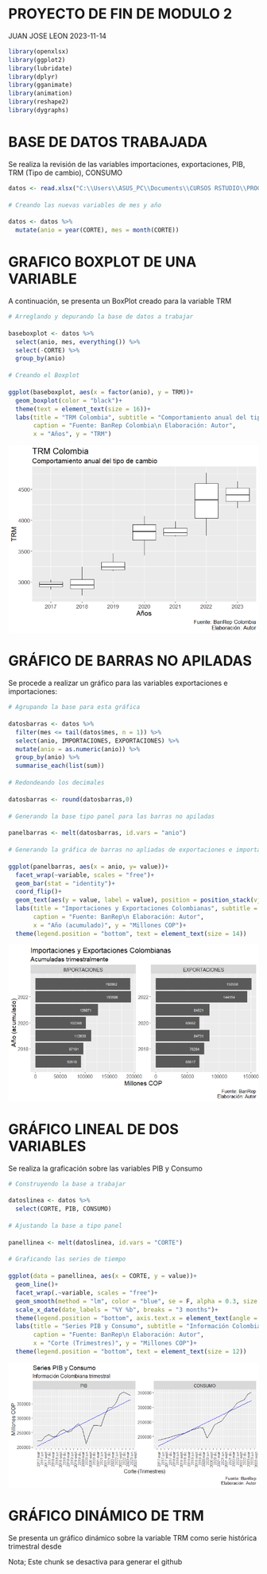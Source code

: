 PROYECTO DE FIN DE MODULO 2
================
JUAN JOSE LEON
2023-11-14

``` r
library(openxlsx)
library(ggplot2)
library(lubridate)
library(dplyr)
library(gganimate)
library(animation)
library(reshape2)
library(dygraphs)
```

# BASE DE DATOS TRABAJADA

Se realiza la revisión de las variables importaciones, exportaciones,
PIB, TRM (Tipo de cambio), CONSUMO

``` r
datos <- read.xlsx("C:\\Users\\ASUS_PC\\Documents\\CURSOS RSTUDIO\\PROGRAMA EXPERTO EN CIENCIA DE DATOS\\ENTREGABLES Y TRABAJOS\\MODULO 2\\BASE DE DATOS COLOMBIA.xlsx", detectDates = T)

# Creando las nuevas variables de mes y año

datos <- datos %>% 
  mutate(anio = year(CORTE), mes = month(CORTE))
```

# GRAFICO BOXPLOT DE UNA VARIABLE

A continuación, se presenta un BoxPlot creado para la variable TRM

``` r
# Arreglando y depurando la base de datos a trabajar

baseboxplot <- datos %>% 
  select(anio, mes, everything()) %>% 
  select(-CORTE) %>% 
  group_by(anio)

# Creando el Boxplot

ggplot(baseboxplot, aes(x = factor(anio), y = TRM))+
  geom_boxplot(color = "black")+
  theme(text = element_text(size = 16))+
  labs(title = "TRM Colombia", subtitle = "Comportamiento anual del tipo de cambio",
       caption = "Fuente: BanRep Colombia\n Elaboración: Autor",
       x = "Años", y = "TRM")
```

<img src="PROYECTO-FIN-DE-MODULO-2_files/figure-gfm/graficoboxplot-1.png" style="display: block; margin: auto;" />

# GRÁFICO DE BARRAS NO APILADAS

Se procede a realizar un gráfico para las variables exportaciones e
importaciones:

``` r
# Agrupando la base para esta gráfica

datosbarras <- datos %>% 
  filter(mes <= tail(datos$mes, n = 1)) %>%
  select(anio, IMPORTACIONES, EXPORTACIONES) %>%
  mutate(anio = as.numeric(anio)) %>% 
  group_by(anio) %>% 
  summarise_each(list(sum))

# Redondeando los decimales

datosbarras <- round(datosbarras,0)

# Generando la base tipo panel para las barras no apiladas

panelbarras <- melt(datosbarras, id.vars = "anio")

# Generando la gráfica de barras no apliadas de exportaciones e importaciones

ggplot(panelbarras, aes(x = anio, y= value))+
  facet_wrap(~variable, scales = "free")+
  geom_bar(stat = "identity")+
  coord_flip()+
  geom_text(aes(y = value, label = value), position = position_stack(vjust = 0.8), size = 3, color = "White")+
  labs(title = "Importaciones y Exportaciones Colombianas", subtitle = "Acumuladas trimestralmente",
       caption = "Fuente: BanRep\n Elaboración: Autor",
       x = "Año (acumulado)", y = "Millones COP")+
  theme(legend.position = "bottom", text = element_text(size = 14))
```

<img src="PROYECTO-FIN-DE-MODULO-2_files/figure-gfm/graficobarras-1.png" style="display: block; margin: auto;" />

# GRÁFICO LINEAL DE DOS VARIABLES

Se realiza la graficación sobre las variables PIB y Consumo

``` r
# Construyendo la base a trabajar

datoslinea <- datos %>% 
  select(CORTE, PIB, CONSUMO)

# Ajustando la base a tipo panel

panellinea <- melt(datoslinea, id.vars = "CORTE")

# Graficando las series de tiempo

ggplot(data = panellinea, aes(x = CORTE, y = value))+
  geom_line()+
  facet_wrap(.~variable, scales = "free")+
  geom_smooth(method = "lm", color = "blue", se = F, alpha = 0.3, size = 0.5)+
  scale_x_date(date_labels = "%Y %b", breaks = "3 months")+
  theme(legend.position = "bottom", axis.text.x = element_text(angle = 90, hjust = 1, size = 8))+
  labs(title = "Series PIB y Consumo", subtitle = "Información Colombiana trimestral",
       caption = "Fuente: BanRep\n Elaboración: Autor",
       x = "Corte (Trimestres)", y = "Millones COP")+
  theme(legend.position = "bottom", text = element_text(size = 12))
```

<img src="PROYECTO-FIN-DE-MODULO-2_files/figure-gfm/graficolineas-1.png" style="display: block; margin: auto;" />

# GRÁFICO DINÁMICO DE TRM

Se presenta un gráfico dinámico sobre la variable TRM como serie
histórica trimestral desde

Nota; Este chunk se desactiva para generar el github
